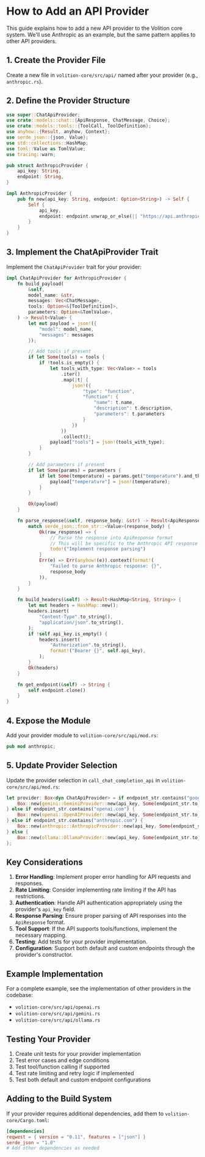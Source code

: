 # How to Add an API Provider

This guide explains how to add a new API provider to the Volition core system. We'll use Anthropic as an example, but the same pattern applies to other API providers.

## 1. Create the Provider File

Create a new file in `volition-core/src/api/` named after your provider (e.g., `anthropic.rs`).

## 2. Define the Provider Structure

```rust
use super::ChatApiProvider;
use crate::models::chat::{ApiResponse, ChatMessage, Choice};
use crate::models::tools::{ToolCall, ToolDefinition};
use anyhow::{Result, anyhow, Context};
use serde_json::{json, Value};
use std::collections::HashMap;
use toml::Value as TomlValue;
use tracing::warn;

pub struct AnthropicProvider {
    api_key: String,
    endpoint: String,
}

impl AnthropicProvider {
    pub fn new(api_key: String, endpoint: Option<String>) -> Self {
        Self {
            api_key,
            endpoint: endpoint.unwrap_or_else(|| "https://api.anthropic.com/v1/messages".to_string()),
        }
    }
}
```

## 3. Implement the ChatApiProvider Trait

Implement the `ChatApiProvider` trait for your provider:

```rust
impl ChatApiProvider for AnthropicProvider {
    fn build_payload(
        &self,
        model_name: &str,
        messages: Vec<ChatMessage>,
        tools: Option<&[ToolDefinition]>,
        parameters: Option<&TomlValue>,
    ) -> Result<Value> {
        let mut payload = json!({
            "model": model_name,
            "messages": messages
        });

        // Add tools if present
        if let Some(tools) = tools {
            if !tools.is_empty() {
                let tools_with_type: Vec<Value> = tools
                    .iter()
                    .map(|t| {
                        json!({
                            "type": "function",
                            "function": {
                                "name": t.name,
                                "description": t.description,
                                "parameters": t.parameters
                            }
                        })
                    })
                    .collect();
                payload["tools"] = json!(tools_with_type);
            }
        }

        // Add parameters if present
        if let Some(params) = parameters {
            if let Some(temperature) = params.get("temperature").and_then(|t| t.as_float()) {
                payload["temperature"] = json!(temperature);
            }
        }

        Ok(payload)
    }

    fn parse_response(&self, response_body: &str) -> Result<ApiResponse> {
        match serde_json::from_str::<Value>(response_body) {
            Ok(raw_response) => {
                // Parse the response into ApiResponse format
                // This will be specific to the Anthropic API response structure
                todo!("Implement response parsing")
            }
            Err(e) => Err(anyhow!(e)).context(format!(
                "Failed to parse Anthropic response: {}", 
                response_body
            )),
        }
    }

    fn build_headers(&self) -> Result<HashMap<String, String>> {
        let mut headers = HashMap::new();
        headers.insert(
            "Content-Type".to_string(),
            "application/json".to_string(),
        );
        if !self.api_key.is_empty() {
            headers.insert(
                "Authorization".to_string(),
                format!("Bearer {}", self.api_key),
            );
        }
        Ok(headers)
    }

    fn get_endpoint(&self) -> String {
        self.endpoint.clone()
    }
}
```

## 4. Expose the Module

Add your provider module to `volition-core/src/api/mod.rs`:

```rust
pub mod anthropic;
```

## 5. Update Provider Selection

Update the provider selection in `call_chat_completion_api` in `volition-core/src/api/mod.rs`:

```rust
let provider: Box<dyn ChatApiProvider> = if endpoint_str.contains("googleapis.com") {
    Box::new(gemini::GeminiProvider::new(api_key, Some(endpoint_str.to_string())))
} else if endpoint_str.contains("openai.com") {
    Box::new(openai::OpenAIProvider::new(api_key, Some(endpoint_str.to_string())))
} else if endpoint_str.contains("anthropic.com") {
    Box::new(anthropic::AnthropicProvider::new(api_key, Some(endpoint_str.to_string())))
} else {
    Box::new(ollama::OllamaProvider::new(api_key, Some(endpoint_str.to_string())))
};
```

## Key Considerations

1. **Error Handling**: Implement proper error handling for API requests and responses.
2. **Rate Limiting**: Consider implementing rate limiting if the API has restrictions.
3. **Authentication**: Handle API authentication appropriately using the provider's `api_key` field.
4. **Response Parsing**: Ensure proper parsing of API responses into the `ApiResponse` format.
5. **Tool Support**: If the API supports tools/functions, implement the necessary mapping.
6. **Testing**: Add tests for your provider implementation.
7. **Configuration**: Support both default and custom endpoints through the provider's constructor.

## Example Implementation

For a complete example, see the implementation of other providers in the codebase:

- `volition-core/src/api/openai.rs`
- `volition-core/src/api/gemini.rs`
- `volition-core/src/api/ollama.rs`

## Testing Your Provider

1. Create unit tests for your provider implementation
2. Test error cases and edge conditions
3. Test tool/function calling if supported
4. Test rate limiting and retry logic if implemented
5. Test both default and custom endpoint configurations

## Adding to the Build System

If your provider requires additional dependencies, add them to `volition-core/Cargo.toml`:

```toml
[dependencies]
reqwest = { version = "0.11", features = ["json"] }
serde_json = "1.0"
# Add other dependencies as needed
``` 
